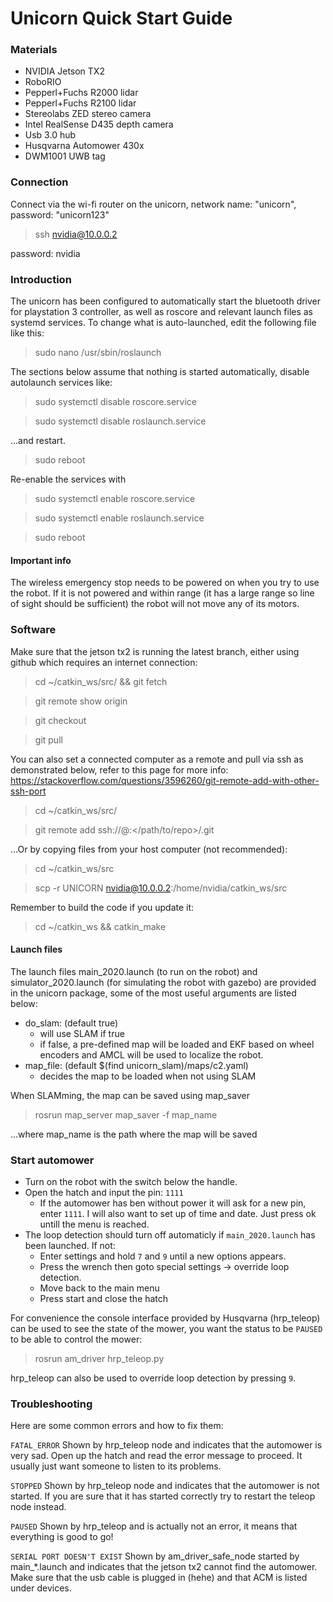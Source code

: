# Unicorn Quick Start Guide

### Materials
- NVIDIA Jetson TX2 
- RoboRIO
- Pepperl+Fuchs R2000 lidar
- Pepperl+Fuchs R2100 lidar
- Stereolabs ZED stereo camera
- Intel RealSense D435 depth camera
- Usb 3.0 hub
- Husqvarna Automower 430x
- DWM1001 UWB tag


### Connection

Connect via the wi-fi router on the unicorn, network name: "unicorn", password: "unicorn123"

> ssh nvidia@10.0.0.2

password: nvidia

### Introduction

The unicorn has been configured to automatically start the bluetooth driver for playstation 3 controller, as well as roscore and relevant launch files as systemd services. To change what is auto-launched, edit the following file like this:
 
> sudo nano /usr/sbin/roslaunch
 
The sections below assume that nothing is started automatically, disable autolaunch services like:
 
> sudo systemctl disable roscore.service

> sudo systemctl disable roslaunch.service

...and restart.
 
> sudo reboot
 
Re-enable the services with
 
> sudo systemctl enable roscore.service

> sudo systemctl enable roslaunch.service

> sudo reboot

#### Important info
The wireless emergency stop needs to be powered on when you try to use the robot. If it is not powered and within range (it has a large range so line of sight should be sufficient) the robot will not move any of its motors.


### Software

Make sure that the jetson tx2 is running the latest branch, either using github which requires an internet connection:

> cd ~/catkin_ws/src/<local UNICORN repo> && git fetch

> git remote show origin

> git checkout <correct-branch>

> git pull

You can also set a connected computer as a remote and pull via ssh as demonstrated below, refer to this page for more info: <https://stackoverflow.com/questions/3596260/git-remote-add-with-other-ssh-port>

> cd ~/catkin_ws/src/<local UNICORN repo> 

> git remote add <remote> ssh://<user>@<host>:<port></path/to/repo>/.git

...Or by copying files from your host computer (not recommended):

> cd ~/catkin_ws/src

> scp -r UNICORN nvidia@10.0.0.2:/home/nvidia/catkin_ws/src

Remember to build the code if you update it:

> cd ~/catkin_ws && catkin_make

#### Launch files

The launch files main_2020.launch (to run on the robot) and simulator_2020.launch (for simulating the robot with gazebo) are provided in the unicorn package, some of the most useful arguments are listed below:

- do_slam: (default true)
    - will use SLAM if true
    - if false, a pre-defined map will be loaded and EKF based on wheel encoders and AMCL will be used to localize the robot.
- map_file: (default $(find unicorn_slam)/maps/c2.yaml)
    - decides the map to be loaded when not using SLAM

When SLAMming, the map can be saved using map_saver 

> rosrun map_server map_saver -f map_name

...where map_name is the path where the map will be saved

### Start automower
- Turn on the robot with the switch below the handle.
- Open the hatch and input the pin: `1111`
    - If the automower has ben without power it will ask for a new pin, enter `1111`. I will also want to set up of time and date. Just press ok untill the menu is reached. 
- The loop detection should turn off automaticly if `main_2020.launch` has been launched. If not:
    - Enter settings and hold `7` and `9` until a new options appears.
    - Press the wrench then goto special settings -> override loop detection.
    - Move back to the main menu
    - Press start and close the hatch

For convenience the console interface provided by Husqvarna (hrp_teleop) can be used to see the state of the mower, you want the status to be `PAUSED` to be able to control the mower:

> rosrun am_driver hrp_teleop.py

hrp_teleop can also be used to override loop detection by pressing `9`.


### Troubleshooting
Here are some common errors and how to fix them:

`FATAL_ERROR`
Shown by hrp_teleop node and indicates that the automower is very sad. Open up the hatch and read the error message to proceed. It usually just want someone to listen to its problems.

`STOPPED`
Shown by hrp_teleop node and indicates that the automower is not started. If you are sure that it has started correctly try to restart the teleop node instead.

`PAUSED`
Shown by hrp_teleop and is actually not an error, it means that everything is good to go!

`SERIAL PORT DOESN'T EXIST`
Shown by am_driver_safe_node started by main_*.launch and indicates that the jetson tx2 cannot find the automower. Make sure that the usb cable is plugged in (hehe) and that ACM is listed under devices.


